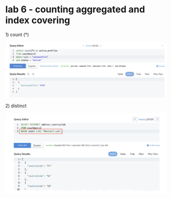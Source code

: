 # lab 6 - counting aggregated and index covering

1\) count \(\*\)

![](../../../.gitbook/assets/image%20%28277%29.png)



2\) distinct 

![](../../../.gitbook/assets/image%20%28276%29.png)

